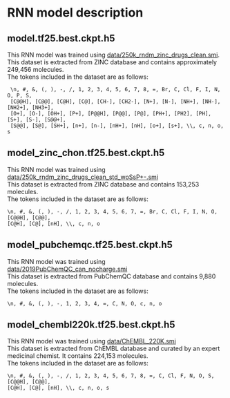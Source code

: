 # RNN model description

## model.tf25.best.ckpt.h5
This RNN model was trained using [data/250k_rndm_zinc_drugs_clean.smi](../data/README.md).  
This dataset is extracted from ZINC database and contains approximately 249,456 molecules.  
The tokens included in the dataset are as follows:
```
 \n, #, &, (, ), -, /, 1, 2, 3, 4, 5, 6, 7, 8, =, Br, C, Cl, F, I, N, O, P, S, 
 [C@@H], [C@@], [C@H], [C@], [CH-], [CH2-], [N+], [N-], [NH+], [NH-], [NH2+], [NH3+], 
 [O+], [O-], [OH+], [P+], [P@@H], [P@@], [P@], [PH+], [PH2], [PH], [S+], [S-], [S@@+], 
 [S@@], [S@], [SH+], [n+], [n-], [nH+], [nH], [o+], [s+], \\, c, n, o, s
```

## model_zinc_chon.tf25.best.ckpt.h5
This RNN model was trained using [data/250k_rndm_zinc_drugs_clean_std_woSsP+-.smi](../data/README.md)  
This dataset is extracted from ZINC database and contains 153,253 molecules.  
The tokens included in the dataset are as follows:
```
\n, #, &, (, ), -, /, 1, 2, 3, 4, 5, 6, 7, =, Br, C, Cl, F, I, N, O, [C@@H], [C@@], 
[C@H], [C@], [nH], \\, c, n, o
```

## model_pubchemqc.tf25.best.ckpt.h5
This RNN model was trained using [data/2019PubChemQC_can_nocharge.smi](../data/README.md)  
This dataset is extracted from PubChemQC database and contains 9,880 molecules.  
The tokens included in the dataset are as follows:
```
\n, #, &, (, ), -, 1, 2, 3, 4, =, C, N, O, c, n, o
```

## model_chembl220k.tf25.best.ckpt.h5
This RNN model was trained using [data/ChEMBL_220K.smi](../data/README.md)  
This dataset is extracted from ChEMBL database and curated by an expert medicinal chemist.
It contains 224,153 molecules.  
The tokens included in the dataset are as follows:
```
\n, #, &, (, ), -, /, 1, 2, 3, 4, 5, 6, 7, 8, =, C, Cl, F, N, O, S, [C@@H], [C@@],
[C@H], [C@], [nH], \\, c, n, o, s
```
